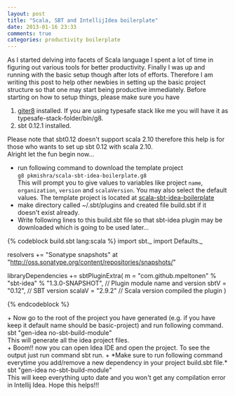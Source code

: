 ```yaml
---
layout: post
title: "Scala, SBT and IntellijIdea boilerplate"
date: 2013-01-16 23:33
comments: true
categories: productivity boilerplate
---
```

As I started delving into facets of Scala language I spent a lot of time in figuring out various tools for better productivity. Finally I was up and running with the basic setup though after lots of efforts. Therefore I am writing this post to help other newbies in setting up the basic project structure so that one may start being productive immediately. Before starting on how to setup things, please make sure you have <br />
1. [giter8]("https://github.com/n8han/giter8") installed. If you are using typesafe stack like me you will have it as typesafe-stack-folder/bin/g8. <br />
2. sbt 0.12.1 installed. 
<!-- more -->
Please note that sbt0.12 doesn't support scala 2.10 therefore this help is for those who wants to set up sbt 0.12 with scala 2.10. <br />
Alright let the fun begin now...<br />
+ run following command to download the template project <br />
``` g8 pkmishra/scala-sbt-idea-boilerplate.g8 ``` <br />
This will prompt you to give values to variables like project `name`, `organization`, `version` and `scalaVersion`. You may also select the default values. The template project is located at [scala-sbt-idea-boilerplate](https://github.com/pkmishra/scala-sbt-idea-boilerplate.g8) <br />
+ make directory called ~/.sbt/plugins and created file build.sbt if it doesn't exist already. <br/>
+ Write following lines to this build.sbt file so that sbt-idea plugin may be downloaded which is going to be used later... <br />

<p>
{% codeblock build.sbt lang:scala %}
import sbt._
import Defaults._

resolvers += "Sonatype snapshots" at "http://oss.sonatype.org/content/repositories/snapshots/"

libraryDependencies += sbtPluginExtra(
   m = "com.github.mpeltonen" % "sbt-idea" % "1.3.0-SNAPSHOT", // Plugin module name and version
   sbtV = "0.12",    // SBT version
   scalaV = "2.9.2"    // Scala version compiled the plugin
)
         
{% endcodeblock %}
</p>
+ Now go to the root of the project you have generated (e.g. if you have keep it default name should be basic-project) and run following command.<br />
sbt "gen-idea no-sbt-build-module" <br />
This will generate all the idea project files. <br />
+ Boom!! now you can open Idea IDE and open the project. To see the output just run command sbt run.
+ *Make sure to run following command everytime you add/remove a new dependency in your project build.sbt file.* <br />
sbt "gen-idea no-sbt-build-module" <br />
This will keep everything upto date and you won't get any compilation error in Intellij Idea. Hope this helps!!!
